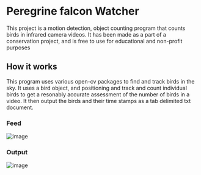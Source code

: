 # Peregrine falcon Watcher #

This project is a motion detection, object counting program that counts birds in infrared camera videos.
It has been made as a part of a conservation project, and is free to use for educational and non-profit purposes

## How it works ##
This program uses various open-cv packages to find and track birds in the sky.  It uses a bird object, and positioning and track and count individual birds
to get a resonably accurate assessment of the number of birds in a video.  It then output the birds and their time stamps as a tab delimited txt document.

### Feed ###
![image](https://github.com/Dunfiena/Acadia_Bird_Watcher/assets/117761149/ca367cd9-df29-48e0-859e-64ba515bed89)


### Output ###
![image](https://github.com/Dunfiena/Acadia_Bird_Watcher/assets/117761149/07f5548a-7034-4fd3-9a88-32a147f5a83a)
